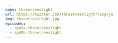 ```yaml
---
name: threetreeslight
url: https://twitter.com/threetreeslight?lang=ja
img: threetreeslight.jpg
episodes:
  - sp49a-threetreeslight
  - sp49b-threetreeslight
---
```

